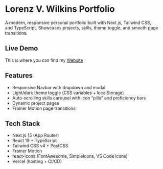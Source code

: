 # Lorenz V. Wilkins Portfolio

A modern, responsive personal portfolio built with Next.js, Tailwind CSS, and TypeScript. Showcases projects, skills, theme toggle, and smooth page transitions.

## Live Demo
This is where you can find my [Website](https://alchemistlorenz.io)

## Features
- Responsive Navbar with dropdown and modal
- Light/dark theme toggle (CSS variables + localStorage)
- Auto-scrolling skills carousel with icon “pills” and proficiency bars
- Dynamic project pages
- Framer Motion page transitions

## Tech Stack
- Next.js 15 (App Router)
- React 19 + TypeScript
- Tailwind CSS v4 + PostCSS
- Framer Motion
- react-icons (FontAwesome, SimpleIcons, VS Code icons)
- Vercel (hosting + CI/CD)